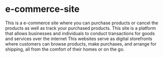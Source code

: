 # e-commerce-site

This is a e-commerce site where you can purchase products or cancel the products as well as track your purchased products.
This site is a platform that allows businesses and individuals to conduct transactions for goods and services over the internet
This websites serve as digital storefronts where customers can browse products, make purchases, and arrange for shipping, all from the comfort of their homes or on the go.
